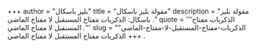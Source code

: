 +++
author = "بليز باسكال"
title = "مقولة بليز باسكال"
description = "مقولة بليز باسكال: الذكريات مفتاح المستقبل لا مفتاح الماضي ."
quote = '''الذكريات مفتاح المستقبل لا مفتاح الماضي .'''
slug = "الذكريات-مفتاح-المستقبل-لا-مفتاح-الماضي"
+++
الذكريات مفتاح المستقبل لا مفتاح الماضي .
